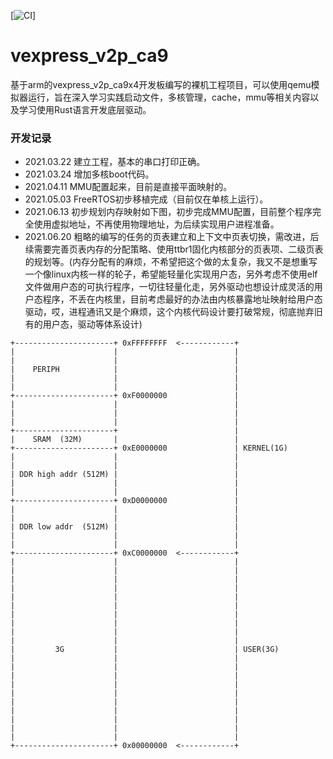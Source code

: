 [![CI](https://github.com/QQxiaoming/vexpress_v2p_ca9/actions/workflows/ci.yml/badge.svg?branch=main)]
# vexpress_v2p_ca9

基于arm的vexpress_v2p_ca9x4开发板编写的裸机工程项目，可以使用qemu模拟器运行，旨在深入学习实践启动文件，多核管理，cache，mmu等相关内容以及学习使用Rust语言开发底层驱动。

### 开发记录

 - 2021.03.22 建立工程，基本的串口打印正确。
 - 2021.03.24 增加多核boot代码。
 - 2021.04.11 MMU配置起来，目前是直接平面映射的。
 - 2021.05.03 FreeRTOS初步移植完成（目前仅在单核上运行）。
 - 2021.06.13 初步规划内存映射如下图，初步完成MMU配置，目前整个程序完全使用虚拟地址，不再使用物理地址，为后续实现用户进程准备。
 - 2021.06.20 粗略的编写的任务的页表建立和上下文中页表切换，需改进，后续需要完善页表内存的分配策略、使用ttbr1固化内核部分的页表项、二级页表的规划等。(内存分配有的麻烦，不希望把这个做的太复杂，我又不是想重写一个像linux内核一样的轮子，希望能轻量化实现用户态，另外考虑不使用elf文件做用户态的可执行程序，一切往轻量化走，另外驱动也想设计成灵活的用户态程序，不丢在内核里，目前考虑最好的办法由内核暴露地址映射给用户态驱动，哎，进程通讯又是个麻烦，这个内核代码设计要打破常规，彻底抛弃旧有的用户态，驱动等体系设计)

```
+----------------------+ 0xFFFFFFFF  <------------+
|                      |                          |
|                      |                          |
|    PERIPH            |                          |
|                      |                          |
|                      |                          |
+----------------------+ 0xF0000000               |
|                      |                          |
|                      |                          |
|                      |                          |
+----------------------+                          |
|    SRAM  (32M)       |                          |
+----------------------+ 0xE0000000               | KERNEL(1G)
|                      |                          |
|                      |                          |
| DDR high addr (512M) |                          |
|                      |                          |
|                      |                          |
+----------------------+ 0xD0000000               |
|                      |                          |
|                      |                          |
| DDR low addr  (512M) |                          |
|                      |                          |
|                      |                          |
+----------------------+ 0xC0000000  <------------+
|                      |                          |
|                      |                          |
|                      |                          |
|                      |                          |
|                      |                          |
|                      |                          |
|                      |                          |
|                      |                          |
|                      |                          |
|                      |                          |
|         3G           |                          | USER(3G)
|                      |                          |
|                      |                          |
|                      |                          |
|                      |                          |
|                      |                          |
|                      |                          |
|                      |                          |
|                      |                          |
|                      |                          |
|                      |                          |
+----------------------+ 0x00000000  <------------+
```
